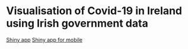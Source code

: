 # Visualisation of Covid-19 in Ireland using Irish government data

[Shiny app](https://andsim.shinyapps.io/Corona/)
[Shiny app for mobile](https://andsim.shinyapps.io/coronamobile/)
